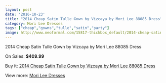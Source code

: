 ```yaml
---
layout: post
date: '2016-10-23'
title: "2014 Cheap Satin Tulle Gown by Vizcaya by Mori Lee 88085 Dress"
category: Mori Lee Dresses
tags: ["cheap","gowns","tulle","satin","party"]
image: http://www.neoformal.com/15817-thickbox_default/2014-cheap-satin-tulle-gown-by-vizcaya-by-mori-lee-88085-dress.jpg
---
```

2014 Cheap Satin Tulle Gown by Vizcaya by Mori Lee 88085 Dress

On Sales: **$409.99**
<a href="https://www.neoformal.com/en/mori-lee-dresses-2014/5298-2014-cheap-satin-tulle-gown-by-vizcaya-by-mori-lee-88085-dress.html"><amp-img layout="responsive" width="600" height="600" src="//www.neoformal.com/15817-thickbox_default/2014-cheap-satin-tulle-gown-by-vizcaya-by-mori-lee-88085-dress.jpg" alt="2014 Cheap Satin Tulle Gown by Vizcaya by Mori Lee 88085 Dress 0" /></a>
<a href="https://www.neoformal.com/en/mori-lee-dresses-2014/5298-2014-cheap-satin-tulle-gown-by-vizcaya-by-mori-lee-88085-dress.html"><amp-img layout="responsive" width="600" height="600" src="//www.neoformal.com/15818-thickbox_default/2014-cheap-satin-tulle-gown-by-vizcaya-by-mori-lee-88085-dress.jpg" alt="2014 Cheap Satin Tulle Gown by Vizcaya by Mori Lee 88085 Dress 1" /></a>
<a href="https://www.neoformal.com/en/mori-lee-dresses-2014/5298-2014-cheap-satin-tulle-gown-by-vizcaya-by-mori-lee-88085-dress.html"><amp-img layout="responsive" width="600" height="600" src="//www.neoformal.com/15819-thickbox_default/2014-cheap-satin-tulle-gown-by-vizcaya-by-mori-lee-88085-dress.jpg" alt="2014 Cheap Satin Tulle Gown by Vizcaya by Mori Lee 88085 Dress 2" /></a>
<a href="https://www.neoformal.com/en/mori-lee-dresses-2014/5298-2014-cheap-satin-tulle-gown-by-vizcaya-by-mori-lee-88085-dress.html"><amp-img layout="responsive" width="600" height="600" src="//www.neoformal.com/15820-thickbox_default/2014-cheap-satin-tulle-gown-by-vizcaya-by-mori-lee-88085-dress.jpg" alt="2014 Cheap Satin Tulle Gown by Vizcaya by Mori Lee 88085 Dress 3" /></a>
<a href="https://www.neoformal.com/en/mori-lee-dresses-2014/5298-2014-cheap-satin-tulle-gown-by-vizcaya-by-mori-lee-88085-dress.html"><amp-img layout="responsive" width="600" height="600" src="//www.neoformal.com/15821-thickbox_default/2014-cheap-satin-tulle-gown-by-vizcaya-by-mori-lee-88085-dress.jpg" alt="2014 Cheap Satin Tulle Gown by Vizcaya by Mori Lee 88085 Dress 4" /></a>
<a href="https://www.neoformal.com/en/mori-lee-dresses-2014/5298-2014-cheap-satin-tulle-gown-by-vizcaya-by-mori-lee-88085-dress.html"><amp-img layout="responsive" width="600" height="600" src="//www.neoformal.com/15822-thickbox_default/2014-cheap-satin-tulle-gown-by-vizcaya-by-mori-lee-88085-dress.jpg" alt="2014 Cheap Satin Tulle Gown by Vizcaya by Mori Lee 88085 Dress 5" /></a>

Buy it: [2014 Cheap Satin Tulle Gown by Vizcaya by Mori Lee 88085 Dress](https://www.neoformal.com/en/mori-lee-dresses-2014/5298-2014-cheap-satin-tulle-gown-by-vizcaya-by-mori-lee-88085-dress.html "2014 Cheap Satin Tulle Gown by Vizcaya by Mori Lee 88085 Dress")

View more: [Mori Lee Dresses](https://www.neoformal.com/en/62-mori-lee-dresses-2014 "Mori Lee Dresses")